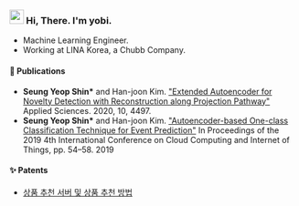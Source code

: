 
### <img src="https://media.giphy.com/media/hvRJCLFzcasrR4ia7z/giphy.gif" width="25px">  Hi, There. I'm yobi. 
- Machine Learning Engineer.
- Working at LINA Korea, a Chubb Company.



#### 📄 Publications
- **Seung Yeop Shin\*** and Han-joon Kim. ["Extended Autoencoder for Novelty Detection with Reconstruction along Projection Pathway"](https://doi.org/10.3390/app10134497) Applied Sciences. 2020, 10, 4497.
- **Seung Yeop Shin\*** and Han-joon Kim. ["Autoencoder-based One-class Classification Technique for Event Prediction"](https://doi.org/10.1145/3361821.3361831) In Proceedings of the 2019 4th International Conference on Cloud Computing and Internet of Things, pp. 54–58. 2019

#### ✨ Patents
- [상품 추천 서버 및 상품 추천 방법](https://www.linkedin.com/redir/redirect?url=https%3A%2F%2Fdoi%2Eorg%2F10%2E8080%2F1020170166896&urlhash=7A1a&trk=public_profile_patent-button)
